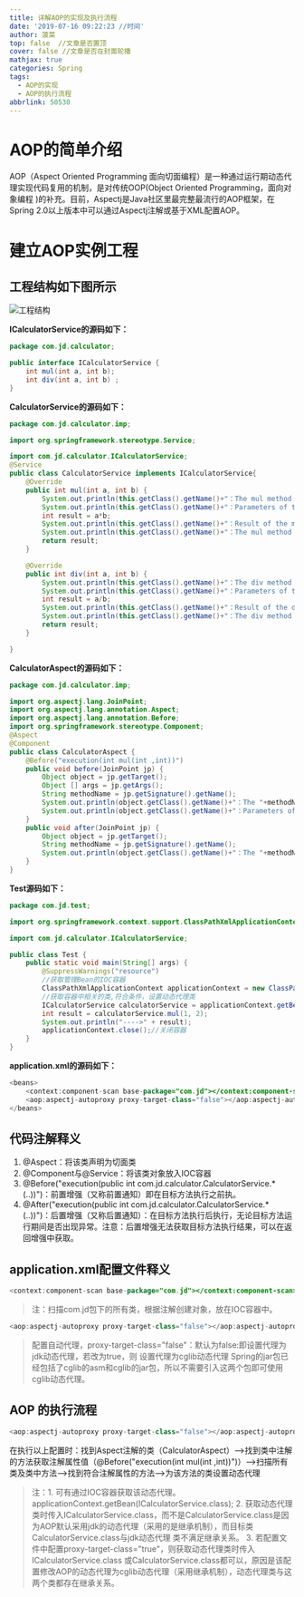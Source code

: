 ```yaml
---
title: 详解AOP的实现及执行流程
date: '2019-07-16 09:22:23 //时间'
author: 菠菜
top: false  //文章是否置顶
cover: false //文章是否在封面轮播
mathjax: true
categories: Spring
tags:
  - AOP的实现
  - AOP的执行流程
abbrlink: 50530
---
```

#  AOP的简单介绍
AOP（Aspect Oriented Programming 面向切面编程）是一种通过运行期动态代理实现代码复用的机制，是对传统OOP(Object Oriented Programming，面向对象编程 )的补充。目前，Aspectj是Java社区里最完整最流行的AOP框架，在Spring 2.0以上版本中可以通过Aspectj注解或基于XML配置AOP。
#  建立AOP实例工程
##  工程结构如下图所示
![工程结构](https://raw.githubusercontent.com/Laicize/wenke_images/master/img/20190716172425.png)

**ICalculatorService的源码如下：**
```java
package com.jd.calculator;

public interface ICalculatorService {
	int mul(int a, int b);		
    int div(int a, int b) ;
}
```
**CalculatorService的源码如下：**
```java
package com.jd.calculator.imp;

import org.springframework.stereotype.Service;

import com.jd.calculator.ICalculatorService;
@Service
public class CalculatorService implements ICalculatorService{
	@Override
	public int mul(int a, int b) {
		System.out.println(this.getClass().getName()+"：The mul method begins.");
		System.out.println(this.getClass().getName()+"：Parameters of the mul method： ["+a+","+b+"]");
		int result = a*b;
		System.out.println(this.getClass().getName()+"：Result of the mul method："+result);
		System.out.println(this.getClass().getName()+"：The mul method ends.");
		return result;
	}

	@Override
	public int div(int a, int b) {
		System.out.println(this.getClass().getName()+"：The div method begins.");
		System.out.println(this.getClass().getName()+"：Parameters of the div method： ["+a+","+b+"]");
		int result = a/b;
		System.out.println(this.getClass().getName()+"：Result of the div method："+result);
		System.out.println(this.getClass().getName()+"：The div method ends.");
		return result;
	}

}
```
**CalculatorAspect的源码如下：**
```java
package com.jd.calculator.imp;

import org.aspectj.lang.JoinPoint;
import org.aspectj.lang.annotation.Aspect;
import org.aspectj.lang.annotation.Before;
import org.springframework.stereotype.Component;
@Aspect
@Component
public class CalculatorAspect {
	@Before("execution(int mul(int ,int))")
	public void before(JoinPoint jp) {
		Object object = jp.getTarget();
		Object [] args = jp.getArgs();
		String methodName = jp.getSignature().getName();
		System.out.println(object.getClass().getName()+"：The "+methodName+" method begins.");
		System.out.println(object.getClass().getName()+"：Parameters of the "+methodName+" method： ["+args[0]+","+args[1]+"]");		
	}
	public void after(JoinPoint jp) {
		Object object = jp.getTarget();
		String methodName = jp.getSignature().getName();
		System.out.println(object.getClass().getName()+"：The "+methodName+" method ends.");
	}
}
```
**Test源码如下：**
```java
package com.jd.test;

import org.springframework.context.support.ClassPathXmlApplicationContext;

import com.jd.calculator.ICalculatorService;

public class Test {
	public static void main(String[] args) {
		@SuppressWarnings("resource")
		//获取管理Bean的IOC容器
		ClassPathXmlApplicationContext applicationContext = new ClassPathXmlApplicationContext("application.xml");
		//获取容器中相关的类,符合条件，设置动态代理类
		ICalculatorService calculatorService = applicationContext.getBean(ICalculatorService.class);
		int result = calculatorService.mul(1, 2);
		System.out.println("---->" + result);
		applicationContext.close();//关闭容器
	}
}
```
**application.xml的源码如下：**
```java
<beans>
	<context:component-scan base-package="com.jd"></context:component-scan>
	<aop:aspectj-autoproxy proxy-target-class="false"></aop:aspectj-autoproxy>
</beans>
```
##  代码注解释义
1. @Aspect：将该类声明为切面类
2. @Component与@Service：将该类对象放入IOC容器
3. @Before("execution(public int com.jd.calculator.CalculatorService.*(..))")：前置增强（又称前置通知）即在目标方法执行之前执。
4. @After("execution(public int com.jd.calculator.CalculatorService.*(..))")：后置增强（又称后置通知）：在目标方法执行后执行，无论目标方法运行期间是否出现异常。注意：后置增强无法获取目标方法执行结果，可以在返回增强中获取。
##  application.xml配置文件释义
```java
<context:component-scan base-package="com.jd"></context:component-scan>
```
> 注：扫描com.jd包下的所有类，根据注解创建对象，放在IOC容器中。

```java
<aop:aspectj-autoproxy proxy-target-class="false"></aop:aspectj-autoproxy>
```
>  配置自动代理，proxy-target-class="false"：默认为false:即设置代理为jdk动态代理，若改为true，则  设置代理为cglib动态代理
>Spring的jar包已经包括了cglib的asm和cglib的jar包，所以不需要引入这两个包即可使用cglib动态代理。
##  AOP 的执行流程
```java
<aop:aspectj-autoproxy proxy-target-class="false"></aop:aspectj-autoproxy>
```
在执行以上配置时：找到Aspect注解的类（CalculatorAspect）-->找到类中注解的方法获取注解属性值（@Before("execution(int mul(int ,int))")）-->扫描所有类及类中方法-->找到符合注解属性的方法-->为该方法的类设置动态代理
> 注：1. 可有通过IOC容器获取该动态代理。applicationContext.getBean(ICalculatorService.class);
>2. 获取动态代理类时传入ICalculatorService.class，而不是CalculatorService.class是因为AOP默认采用jdk的动态代理（采用的是继承机制），而目标类CalculatorService.class与jdk动态代理 类不满足继承关系。
>3. 若配置文件中配置proxy-target-class="true"，则获取动态代理类时传入ICalculatorService.class
或CalculatorService.class都可以，原因是该配置修改AOP的动态代理为cglib动态代理（采用继承机制），动态代理类与这两个类都存在继承关系。

